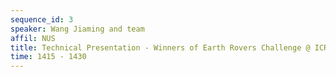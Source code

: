 ```yaml
---
sequence_id: 3
speaker: Wang Jiaming and team
affil: NUS
title: Technical Presentation - Winners of Earth Rovers Challenge @ ICRA 25
time: 1415 - 1430
---
```

